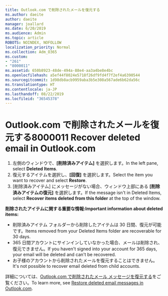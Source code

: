 ```yaml
---
title: Outlook.com で削除されたメールを復元する
ms.author: daeite
author: daeite
manager: joallard
ms.date: 6/20/2019
ms.audience: Admin
ms.topic: article
ROBOTS: NOINDEX, NOFOLLOW
localization_priority: Normal
ms.collection: Adm_O365
ms.custom:
- "261"
- "8000011"
ms.assetid: 650b8923-48de-494a-88e4-aa3a4be8e4bc
ms.openlocfilehash: a5ef44f8024e5718f26df9fd4f7f2ef4a6390544
ms.sourcegitcommit: 1d98db8acb9959aba3b5e308a567ade6b62da56c
ms.translationtype: HT
ms.contentlocale: ja-JP
ms.lasthandoff: 08/22/2019
ms.locfileid: "36545378"
---
```

# <a name="recover-deleted-email-outlookcom"></a><span data-ttu-id="a17d1-102">Outlook.com で削除されたメールを復元する</span><span class="sxs-lookup"><span data-stu-id="a17d1-102">8000011 Recover deleted email in Outlook.com</span></span>

1. <span data-ttu-id="a17d1-103">左側のウィンドウで、**[削除済みアイテム]** を選択します。</span><span class="sxs-lookup"><span data-stu-id="a17d1-103">In the left pane, select **Deleted Items**.</span></span>
2. <span data-ttu-id="a17d1-104">復元するアイテムを選択し、**[回復]** を選択します。</span><span class="sxs-lookup"><span data-stu-id="a17d1-104">Select the item you want to recover and select **Restore**.</span></span>
3. <span data-ttu-id="a17d1-105">[削除済みアイテム] にメッセージがない場合、ウィンドウ上部にある **[削除済みアイテムの復元]** を選択します。</span><span class="sxs-lookup"><span data-stu-id="a17d1-105">If the message isn't in Deleted Items, select **Recover items deleted from this folder** at the top of the window.</span></span>

 <span data-ttu-id="a17d1-106">**削除されたアイテムに関する重要な情報:**</span><span class="sxs-lookup"><span data-stu-id="a17d1-106">**Important information about deleted items:**</span></span>
  
- <span data-ttu-id="a17d1-107">削除済みアイテム フォルダーから削除したアイテムは 30 日間、復元が可能です。</span><span class="sxs-lookup"><span data-stu-id="a17d1-107">Items removed from your Deleted Items folder are recoverable for 30 days.</span></span>
- <span data-ttu-id="a17d1-108">365 日間アカウントにサインインしていなかった場合、メールは削除され、復元できません。</span><span class="sxs-lookup"><span data-stu-id="a17d1-108">If you haven't signed into your account for 365 days, your email will be deleted and can't be recovered.</span></span>
- <span data-ttu-id="a17d1-109">お子様のアカウントから削除されたメールを復元することはできません。</span><span class="sxs-lookup"><span data-stu-id="a17d1-109">It's not possible to recover email deleted from child accounts.</span></span>

<span data-ttu-id="a17d1-110">詳細については、[Outlook.com で削除されたメール メッセージを復元する](https://support.office.com/article/cf06ab1b-ae0b-418c-a4d9-4e895f83ed50?wt.mc_id=Office_Outlook_com_Alchemy)をご覧ください。</span><span class="sxs-lookup"><span data-stu-id="a17d1-110">To learn more, see [Restore deleted email messages in Outlook.com](https://support.office.com/article/cf06ab1b-ae0b-418c-a4d9-4e895f83ed50?wt.mc_id=Office_Outlook_com_Alchemy).</span></span>